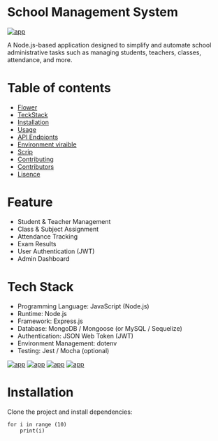 # School Management System
[![app](https://img.shields.io/badge/School_management_system-Administrator-green)](https://getbootstrap.com)

 A Node.js-based application designed to simplify and automate school administrative tasks such as managing students, teachers, classes, attendance, and more.

 #

# Table of contents


- [Flower](#Flower)
- [TeckStack](#Teck-stack)
- [Installation](#Installation)
- [Usage](#Usage)
- [API Endpionts](#API-Endpionts)
- [Environment viraible](#Environment-viraible)
- [Scrip](scrip)
- [Contributing](#Contributing)
- [Contributors](#Contributor)
- [Lisence](Lisence)

#

# Feature
- Student & Teacher Management
- Class & Subject Assignment
- Attendance Tracking
- Exam Results
- User Authentication (JWT)
- Admin Dashboard
#

# Tech Stack
- Programming Language: JavaScript (Node.js)
- Runtime: Node.js
- Framework: Express.js
- Database: MongoDB / Mongoose (or MySQL / Sequelize)
- Authentication: JSON Web Token (JWT)
- Environment Management: dotenv
- Testing: Jest / Mocha (optional)

[![app](https://img.shields.io/badge/Note_.js-18.-green)](https://nodejs.org/en)
[![app](https://img.shields.io/badge/Express_.js-Framework-green)](https://expressjs.com/)
[![app](https://img.shields.io/badge/MongoDB-DAtabese-green)](https://www.mongodb.com/)
[![app](https://img.shields.io/badge/Licence-MIT-green)](https://en.wikipedia.org/wiki/MIT_License)

#

# Installation

Clone the project and install dependencies:
```link
for i in range (10)
    print(i)

```












